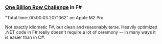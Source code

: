 ### [One Billion Row Challenge](https://www.morling.dev/blog/one-billion-row-challenge/) in F#

"Total time: 00:00:03.2071362" on Apple M2 Pro.

Not exactly idiomatic F#, but clean and reasonably terse. Heavily optimized .NET code in F# really doesn't require a lot of ceremony -- in many ways it is easier than in C#.